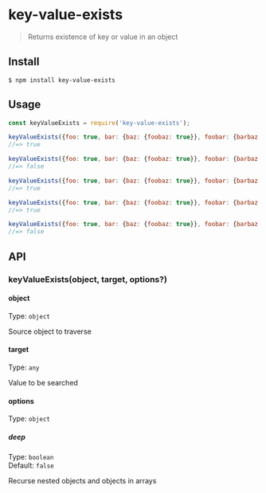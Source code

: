 # key-value-exists
> Returns existence of key or value in an object

## Install

```
$ npm install key-value-exists
```

## Usage

```js
const keyValueExists = require('key-value-exists');

keyValueExists({foo: true, bar: {baz: {foobaz: true}}, foobar: {barbaz: true}}, 'foo');
//=> true

keyValueExists({foo: true, bar: {baz: {foobaz: true}}, foobar: {barbaz: true}}, 'zoo');
//=> false

keyValueExists({foo: true, bar: {baz: {foobaz: true}}, foobar: {barbaz: true}}, 'foobaz', {deep: true});
//=> true

keyValueExists({foo: true, bar: {baz: {foobaz: true}}, foobar: {barbaz: true}}, {foobaz: true}, {deep: true});
//=> true

keyValueExists({foo: true, bar: {baz: {foobaz: true}}, foobar: {barbaz: true}}, {foobaz: false}, {deep: true});
//=> false
```

## API

### keyValueExists(object, target, options?)

#### object

Type: `object`

Source object to traverse

#### target

Type: `any`

Value to be searched

#### options

Type: `object`

##### deep

Type: `boolean`\
Default: `false`

Recurse nested objects and objects in arrays